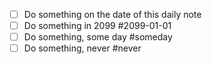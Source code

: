 - [ ] Do something on the date of this daily note
- [ ] Do something in 2099 #2099-01-01
- [ ] Do something, some day #someday
- [ ] Do something, never #never